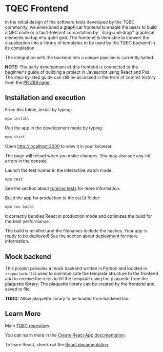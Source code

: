 # TQEC Frontend

In the initial design of the software tools developed by the TQEC community,
we envisioned a graphical frontend to enable the users to build a
QEC code or a fault-tolerant computation by ``drag-and-drop'' graphical
elements on top of a qubit grid.
The frontend is then able to convert the visualization into a library of
templates to be used by the TQEC backend in its compilation.

The integration with the backend into a unique pipeline is currently halted.

**NOTE:** The early development of this frontend is connected to the beginner's guide
of building a project in Javascript using React and Pixi.
The step-by-step guide can still be accessed in the form of commit history from the
[PR #89 page](https://github.com/tqec/tqec/pull/89).



## Installation and execution

From this folder, install by typing:
```bash
npm install
```

Run the app in the development mode by typing:
```bash
npm start
```
Open [http://localhost:3000](http://localhost:3000) to view it in your browser.

The page will reload when you make changes.
You may also see any lint errors in the console.

Launch the test runner in the interactive watch mode.
```bash
npm test
```
See the section about [running tests](https://facebook.github.io/create-react-app/docs/running-tests) for more information.

Build the app for production to the `build` folder:
```bash
npm run build
```
It correctly bundles React in production mode and optimizes the build for the best performance.

The build is minified and the filenames include the hashes.
Your app is ready to be deployed!
See the section about [deployment](https://facebook.github.io/create-react-app/docs/deployment) for more information.


## Mock backend

This project provides a mock backend written in Python and located in `<repo>/web`.
It is used to communicate the template structure to the frontend and to receive
the rules to fill the template using the plaquette from the plaquette library.
The plaquette library can be created by the frontend and saved to file.

**TODO:** Allow plaquette library to be loaded from backend too.


## Learn More

Main [TQEC repository](https://github.com/tqec/tqec).

You can learn more in the [Create React App documentation](https://facebook.github.io/create-react-app/docs/getting-started).

To learn React, check out the [React documentation](https://reactjs.org/).
